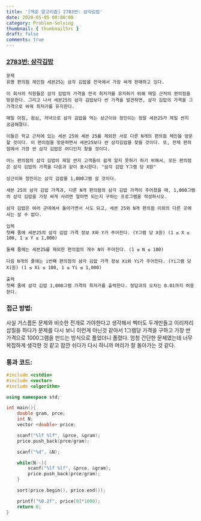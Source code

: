 ```yaml
---
title: '[백준 알고리즘] 2783번: 삼각김밥'
date: 2020-05-05 00:00:00
category: Problem-Solving
thumbnail: { thumbnailSrc }
draft: false
comments: true
---
```


### [2783번: 삼각김밥](https://www.acmicpc.net/problem/2783)

```
문제
유명 편의점 체인점 세븐25는 삼각 김밥을 전국에서 가장 싸게 판매하고 있다.

이 회사의 직원들은 삼각 김밥의 가격을 전국 최저가를 유지하기 위해 매일 근처의 편의점을 방문한다. 그리고 나서 세븐25의 삼각 김밥보다 싼 가격을 발견하면, 삼각 김밥의 가격을 그 가격으로 바꿔 최저가를 유지한다.

매일 아침, 점심, 저녁으로 삼각 김밥을 먹는 상근이와 정인이는 정말 세븐25가 제일 싼지 궁금해졌다.

이들은 학교 근처에 있는 세븐 25와 세븐 25를 제외한 서로 다른 N개의 편의점 체인을 방문 할 것이다. 이 편의점을 방문하면서 세븐25보다 싼 삼각김밥을 찾을 것이다. 또, 전체 편의점에서 가장 싼 삼각 김밥은 어디인지 찾을 것이다.

어느 편의점의 삼각 김밥이 제일 싼지 고객들이 쉽게 알지 못하기 하기 위해서, 모든 편의점은 삼각 김밥의 가격을 다음과 같이 표시한다. "삼각 김밥 Y그램 당 X원"

상근이와 정인이는 삼각 김밥을 1,000그램 살 것이다.

세븐 25의 삼각 김밥 가격과, 다른 N개 편의점의 삼각 김밥 가격이 주어졌을 때, 1,000그램의 삼각 김밥을 가장 싸게 사려면 얼마면 되는지 구하는 프로그램을 작성하시오.

삼각 김밥은 여러 군데에서 돌아가면서 사도 되고, 세븐 25와 N개 편의점 이외의 다른 곳에서는 살 수 없다.

입력
첫째 줄에 세븐25의 삼각 김밥 가격 정보 X와 Y가 주어진다. (Y그램 당 X원) (1 ≤ X ≤ 100, 1 ≤ Y ≤ 1,000)

둘째 줄에는 세븐25를 제외한 편의점의 개수 N이 주어진다. (1 ≤ N ≤ 100)

다음 N개의 줄에는 i번째 편의점의 삼각 김밥 가격 정보 Xi와 Yi가 주어진다. (Yi그램 당 Xi원) (1 ≤ Xi ≤ 100, 1 ≤ Yi ≤ 1,000)

출력
첫째 줄에 삼각 김밥 1,000그램 가격의 최저가를 출력한다. 정답과의 오차는 0.01까지 허용한다.
```

### 접근 방법:

사실 거스름돈 문제와 비슷한 전개로 가야한다고 생각해서 벡터도 두개만들고 이리저리 삽질을 하다가 문제를 다시 보니 이런게 아닌것 같아서 1그램당 가격을 구하고 가장 싼 가격으로 1000그램을 만드는 방식으로 풀었더니 풀렸다. 엄청 간단한 문제였는데 너무 복잡하게 생각한 것 같고 잠깐 쉬다가 다시 하니까 머리가 잘 돌아가는 것 같다.

### 통과 코드:

```cpp
#include <cstdio>
#include <vector>
#include <algorithm>

using namespace std;

int main(){
    double gram, prce;
    int N;
    vector <double> price;

    scanf("%lf %lf", &prce, &gram);
    price.push_back(prce/gram);

    scanf("%d", &N);

    while(N--){
        scanf("%lf %lf", &prce, &gram);
        price.push_back(prce/gram);
    }

    sort(price.begin(), price.end());

    printf("%0.2f", price[0]*1000);
    return 0;
}

```
